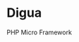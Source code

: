 # Digua

PHP Micro Framework

[//]: # (TODO implement inherited exceptions)
[//]: # (TODO add enum file extension .cookies etc)
[//]: # (TODO add auto loader)
[//]: # (TODO add debug)
[//]: # (TODO cover with tests)